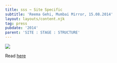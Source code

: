 ```yaml
---
title: sss ~ Site Specific
subtitle: 'Reema Gehi, Mumbai Mirror, 15.08.2014'
layout: layouts/content.njk
tag: press
pubdate: '2014'
parent: 'SITE : STAGE : STRUCTURE'
---
```

![](/static/img/5.-ali-akbar-mehta-site-stage-structure-2014_installation-view-©-aliakbarmehta.png)

Read [here](https://mumbaimirror.indiatimes.com/mumbai/other/Site-specific/articleshow/40296979.cms?)
